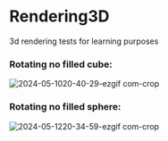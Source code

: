 # Rendering3D
 3d rendering tests for learning purposes 

### Rotating no filled cube:
![2024-05-1020-40-29-ezgif com-crop](https://github.com/Fillipe143/Rendering-3D/assets/69363580/0d21d1d9-cc25-4d58-890b-2453e5199be0)

### Rotating no filled sphere:
![2024-05-1220-34-59-ezgif com-crop](https://github.com/Fillipe143/Rendering-3D/assets/69363580/689849ae-e042-493f-8312-e52e8e43731a)
